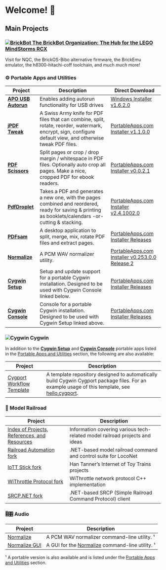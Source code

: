 Welcome! 👋
===========

Main Projects
-------------
### [![BrickBot](https://avatars.githubusercontent.com/u/17673949?size=20) The BrickBot Organization: The Hub for the LEGO MindStorms RCX](https://brickbot.github.io/)
Visit for NQC, the BrickOS-Bibo alternative firmware, the BrickEmu emulator, the h8300-hitachi-coff toolchain, and much _much_ more!

### ⚙ Portable Apps and Utilities
| Project | Description | Direct Download |
| ------- | ----------- | --------------- |
| [**APO USB Autorun**](https://github.com/mesheets/APO-UsbAutorun) | Enables adding autorun functionality for USB drives | [Windows Installer v1.6.2.0](https://github.com/mesheets/APO-UsbAutorun/releases/download/v1.6.2.0/APO_UsbAutorun-1.6.2.0.exe) |
| [**jPDF Tweak**](https://github.com/mesheets/PAF-jPdfTweakPortable) | A Swiss Army knife for PDF files that can combine, split, rotate, reorder, watermark, encrypt, sign, configure default view, and otherwise tweak PDF files. | [PortableApps.com Installer v1.1.0.0](https://github.com/mesheets/PAF-jPdfTweakPortable/releases/download/v1.1-Release1-Portable/jPdfTweakPortable_1.1.0.0_Release_1.paf.exe) |
| [**PDF Scissors**](https://github.com/mesheets/PAF-PdfScissorsPortable) | Split pages or crop / drop margin / whitespace in PDF files. Optionally auto crop all pages. Make a nice, cropped PDF for ebook readers. | [PortableApps.com Installer v0.0.2.1](https://github.com/mesheets/PAF-PdfScissorsPortable/releases/download/v0.0.2.1-paf-r1/PdfScissorsPortable_0.0.2.1_Release_1.paf.exe) |
| [**PdfDroplet**](https://github.com/mesheets/PAF-PdfDropletPortable) | Takes a PDF and generates a new one, with the pages combined and reordered, ready for saving & printing as booklets/calendars -or- cutting & stacking. | [PortableApps.com Installer v2.4.1002.0](https://github.com/mesheets/PAF-PdfDropletPortable/releases/download/v2.4.1002/PdfDropletPortable_2.4.1002.0_Release_1.paf.exe) |
| [**PDFsam**](https://github.com/mesheets/PAF-PDFsamPortable) | A desktop application to split, merge, mix, rotate PDF files and extract pages. | [PortableApps.com Installer Releases](https://github.com/mesheets/PAF-PDFsamPortable/releases) |
| [**Normalize**](https://github.com/mesheets/PAF-NormalizePortable) | A PCM WAV normalizer utility. | [PortableApps.com Installer v0.253.0.0 Release 2](https://github.com/mesheets/PAF-NormalizePortable/releases/download/v0.253-0.2.1-2/NormalizePortable_0.253.0.0_Release_2.paf.exe) |
| [**Cygwin Setup**](https://github.com/mesheets/PAF-CygwinSetupPortable/) | Setup and update support for a portable Cygwin installation.  Designed to be used with Cygwin Console linked below. | [PortableApps.com Installer Releases](https://github.com/mesheets/PAF-CygwinSetupPortable/releases) |
| [**Cygwin Console**](https://github.com/mesheets/PAF-CygwinConsolePortable) | Console for a portable Cygwin installation.  Designed to be used with Cygwin Setup linked above. | [PortableApps.com Installer Releases](https://github.com/mesheets/PAF-CygwinConsolePortable/releases) |

### ![Cygwin](https://avatars.githubusercontent.com/u/17905883?size=20) Cygwin
In addition to the [**Cygwin Setup**](https://github.com/mesheets/PAF-CygwinSetupPortable/)
and [**Cygwin Console**](https://github.com/mesheets/PAF-CygwinConsolePortable)
portable apps listed in the [Portable Apps and Utilities](#-portable-apps-and-utilities) section,
the following are also available:

| Project | Description |
| ------- | ----------- |
| [Cygport Workflow Template](https://github.com/mesheets/Cygport-Workflow-Template) | A template repository designed to automatically build Cygwin Cygport package files.  For an example usage of this template, see [hello.cygport](https://github.com/mesheets/hello.cygport). |

### 🚂 Model Railroad
| Project | Description |
| ------- | ----------- |
| [Index of Projects, References, and Resources](https://github.com/mesheets/ThrottleLibrary.Client) | Information covering various tech-related model railroad projects and ideas |
| [Railroad Automation fork](https://github.com/mesheets/RRAuto) | .NET-based model railroad command and control suite for LocoNet |
| [IoTT Stick fork](https://github.com/mesheets/IoTTStick) | Han Tanner’s Internet of Toy Trains projects |
| [WiThrottle Protocol fork](https://github.com/mesheets/WiThrottleProtocol-Cpp) | WiThrottle network protocol C++ implementation |
| [SRCP.NET fork](https://github.com/mesheets/SRCP.NET) | .NET-based SRCP (Simple Railroad Command Protocol) client |

### 🎚🎛 Audio
| Project | Description |
| ------- | ----------- |
| [Normalize](https://github.com/mesheets/NormalizeCLI) | A PCM WAV normalizer command-line utility. ¹ |
| [Normalize GUI](https://github.com/mesheets/NormalizeGUI) | A GUI for the [Normalize](https://github.com/mesheets/NormalizeCLI) command-line utility. ¹ |

¹ A portable version is also available and is listed under the
[Portable Apps and Utilities](#-portable-apps-and-utilities) section.
